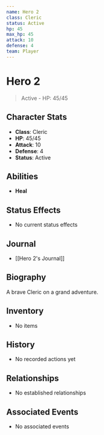 ```yaml
---
name: Hero 2
class: Cleric
status: Active
hp: 45
max_hp: 45
attack: 10
defense: 4
team: Player
---
```


# Hero 2

> Active - HP: 45/45

## Character Stats
- **Class**: Cleric
- **HP**: 45/45
- **Attack**: 10
- **Defense**: 4
- **Status**: Active

## Abilities
- **Heal**

## Status Effects
- No current status effects

## Journal
- [[Hero 2's Journal]]

## Biography
A brave Cleric on a grand adventure.

## Inventory
- No items

## History
- No recorded actions yet

## Relationships
- No established relationships

## Associated Events
- No associated events
